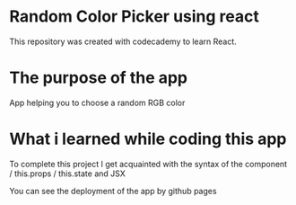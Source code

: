 # Random Color Picker using react 
  This repository was created with codecademy to learn React.
# The purpose of the app
  App helping you to choose a random RGB color
# What i learned while coding this app
  To complete this project I get acquainted with the syntax of the component / this.props / this.state and JSX

You can see the deployment of the app by github pages
